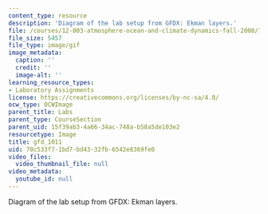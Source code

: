 ```yaml
---
content_type: resource
description: 'Diagram of the lab setup from GFDX: Ekman layers.'
file: /courses/12-003-atmosphere-ocean-and-climate-dynamics-fall-2008/70c533f71bd7bd4332fb6542e8369fe0_gfd_1011.gif
file_size: 5457
file_type: image/gif
image_metadata:
  caption: ''
  credit: ''
  image-alt: ''
learning_resource_types:
- Laboratory Assignments
license: https://creativecommons.org/licenses/by-nc-sa/4.0/
ocw_type: OCWImage
parent_title: Labs
parent_type: CourseSection
parent_uid: 15f39ab3-4a66-34ac-748a-b58a5de103e2
resourcetype: Image
title: gfd_1011
uid: 70c533f7-1bd7-bd43-32fb-6542e8369fe0
video_files:
  video_thumbnail_file: null
video_metadata:
  youtube_id: null
---
```

Diagram of the lab setup from GFDX: Ekman layers.